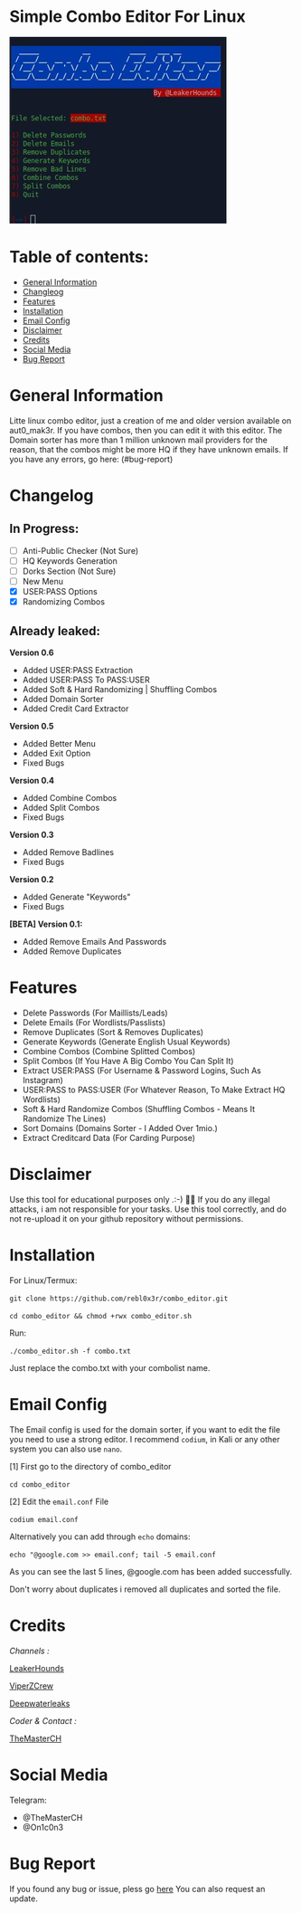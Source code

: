 # Simple Combo Editor For Linux

![Screenshot](index.jpg)

# Table of contents:
* [General Information](#general-info)
* [Changleog](#changelog)
* [Features](#features)
* [Installation](#installation)
* [Email Config](#email_config)
* [Disclaimer](#disclaimer)
* [Credits](#credits)
* [Social Media](#social-media)
* [Bug Report](#bug-report)

# General Information
  
  Litte linux combo editor, just a creation of me and older version available on aut0_mak3r. If you have combos, then you can edit it with this editor. 
  The Domain sorter has more than 1 million unknown mail providers for the reason, that the combos might be more HQ if they have unknown emails.
  If you have any errors, go here: (#bug-report)
  

# Changelog


 ## In Progress:
 
  - [ ] Anti-Public Checker (Not Sure)
  - [ ] HQ Keywords Generation
  - [ ] Dorks Section (Not Sure)
  - [ ] New Menu 
  - [x] USER:PASS Options
  - [x] Randomizing Combos
 
 ## Already leaked:
 
  **Version 0.6**
  * Added USER:PASS Extraction
  * Added USER:PASS To PASS:USER
  * Added Soft & Hard Randomizing | Shuffling Combos
  * Added Domain Sorter
  * Added Credit Card Extractor
  
  **Version 0.5**
  * Added Better Menu
  * Added Exit Option
  * Fixed Bugs

  **Version 0.4**
  * Added Combine Combos
  * Added Split Combos
  * Fixed Bugs
  
  **Version 0.3**
  * Added Remove Badlines
  * Fixed Bugs
  
  **Version 0.2**
  * Added Generate "Keywords"
  * Fixed Bugs
  
  **[BETA] Version 0.1:**
  
  * Added Remove Emails And Passwords
  * Added Remove Duplicates


# Features
 
  * Delete Passwords (For Maillists/Leads)
  * Delete Emails (For Wordlists/Passlists)
  * Remove Duplicates (Sort & Removes Duplicates)
  * Generate Keywords (Generate English Usual Keywords)
  * Combine Combos (Combine Splitted Combos)
  * Split Combos (If You Have A Big Combo You Can Split It)
  * Extract USER:PASS (For Username & Password Logins, Such As Instagram)
  * USER:PASS to PASS:USER (For Whatever Reason, To Make Extract HQ Wordlists)
  * Soft & Hard Randomize Combos (Shuffling Combos - Means It Randomize The Lines)
  * Sort Domains (Domains Sorter - I Added Over 1mio.)
  * Extract Creditcard Data (For Carding Purpose)
  
# Disclaimer

  Use this tool for educational purposes only .:-) 🕵️‍♂️
  If you do any illegal attacks, i am not responsible for your tasks.
  Use this tool correctly, and do not re-upload it on your github repository without permissions.

# Installation

  For Linux/Termux:
  
  ```git clone https://github.com/rebl0x3r/combo_editor.git```
  
  ```cd combo_editor && chmod +rwx combo_editor.sh```

  Run:
  
  ```./combo_editor.sh -f combo.txt```
  
  Just replace the combo.txt with your combolist name.
  
# Email Config

  The Email config is used for the domain sorter, if you want to edit the file you need to use a strong editor.
  I recommend ```codium```, in Kali or any other system you can also use ```nano```.
  
  [1] First go to the directory of combo_editor
  
  ```cd combo_editor```

  [2] Edit the ```email.conf``` File
  
  ```codium email.conf```
  
  Alternatively you can add through ```echo``` domains:

  ```echo "@google.com >> email.conf; tail -5 email.conf```
  
  As you can see the last 5 lines, @google.com has been added successfully.
  
  Don't worry about duplicates i removed all duplicates and sorted the file.
  
  
# Credits

_Channels :_ 


[LeakerHounds](https://t.me/LeakerHounds)

[ViperZCrew](https://t.me/ViperZCrew)
         
[Deepwaterleaks](https://t.me/deepwaterleaks2)
               
               
_Coder & Contact :_
  
[TheMasterCH](https://wa.me/2348148949234)
                
                
                
# Social Media
Telegram:
* @TheMasterCH
* @On1c0n3



# Bug Report
  If you found any bug or issue, pless go [here](https://github.com/rebl0x3r/combo_editor/issues)
  You can also request an update.
